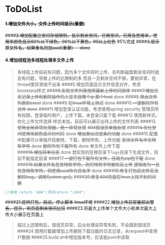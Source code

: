 # ToDoList
#### ~~1.增加文件大小，文件上传时间显示(重要)~~
####~~2.增加配置总空间存储限制，显示剩余空间，已用空间，已用及使用率，使用率颜色显示60%以下绿色，90%以下黄色，90以上红色~~ 95%完成
####~~3.显示原文件名，如果重名则加uuid(重要) ---done~~
#### 4.增加线程池多线程处理多文件上传
> 多线程上传目前有问题，因为多个文件同时上传，去判断磁盘剩余空间时就会有问题，导致上传的比限制的多
  而且一旦剩余空间不够，要抛异常，在thread里异常抛不出来
####5.增加页面显示文件信息对齐，考虑bootstarp样式
####~~6.实现文件列表按照最新上传时间排序~~
####~~7.增加日志记录上传和删除操作的人是来自哪个ip 那个host~~ done
####8.~~导出文件列表到excel~~ done
####9.~~在linux环境上测试~~ done
####10.~~一键删除所有文件 done~~
####11.增加登录认证功能，考虑使用spring security
> 管理员所有权限，登录临时用户，上传下载，未登录只能下载
####12.使用新样式，优化上传文件选择
> 样式未加，目前可以展示出待上传的文件列表
####13.~~使用全局异常处理器，统一异常处理~~
> ~~404错误页单独处理~~
####~~14.优化空间使用率颜色显示的代码~~ done
> ~~增加类似进度条的功能~~ done
####15.配置中配置可以单独开启删除，下载，删除所有，上传功能
> ~~支持文件名中文特殊字符~~ done
> ~~删除所有下载所有~~  done
>单文件上传下载  
####~~16.增加简单日志~~ done
> 想实现的在根目录下`logs`目录下生成文件，目前不能指定目录
####17.~~一键打包下载所有文件，压缩为zip包下载~~ done
####~~18.如果文件名包含特殊字符，则将特殊字符删除后上传~~
>~~逻辑改为一旦包含特殊字符，则使用uuid作为其名字~~ done
####~~19.修复打包后文件无法删除bug，调用System.gc();~~
####~~20.修复404页面在linux上找不到的问题~~
```java
//使用 return "404";而非return "/404"; 
```
####~~21.提供打包，启动，停止脚本 linux环境~~
####22.~~增加上传前容量超出警告，提示，和页面剩余空间比较~~
####23.将最大上传单个文件大小和单次最大上传大小展示在页面上
> 超过上述限制后，错误页异常，后台处理该异常失败，不会跳到错误页
####24.使用拦截器增加上传删除下载功能的日志记录，从request中拿用户数据
####25.build.sh中增加版本号，应该是pom中读取